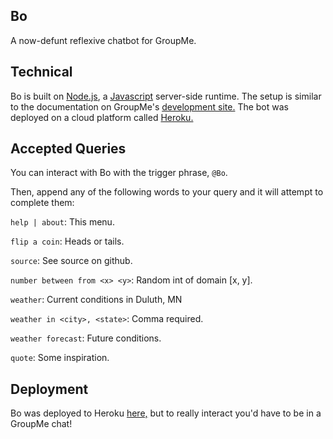 ## Bo

A now-defunt reflexive chatbot for GroupMe.

## Technical

Bo is built on [Node.js](https://nodejs.org/en/about/), a [Javascript](https://developer.mozilla.org/en-US/docs/Web/JavaScript/New_in_JavaScript/1.8.5) server-side runtime. The setup is similar to the documentation on GroupMe's [development site.](https://dev.groupme.com/tutorials/bots) The bot was deployed on a cloud platform called [Heroku.](https://devcenter.heroku.com/)

## Accepted Queries

You can interact with Bo with the trigger phrase, `@Bo`.

Then, append any of the following words to your query and it will attempt to complete them:

`help | about`: This menu.

`flip a coin`: Heads or tails.

`source`: See source on github.

`number between from <x> <y>`: Random int of domain [x, y].

`weather`: Current conditions in Duluth, MN

`weather in <city>, <state>`: Comma required.

`weather forecast`: Future conditions.

`quote`: Some inspiration.

## Deployment

Bo was deployed to Heroku [here,](https://groupme-ratbot.herokuapp.com/) but to really interact you'd have to be in a GroupMe chat!
